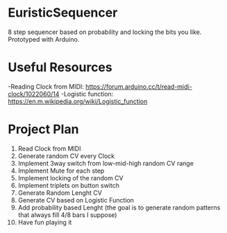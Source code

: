 # EuristicSequencer
8 step sequencer based on probability and locking the bits you like. Prototyped with Arduino.

# Useful Resources
-Reading Clock from MIDI:
https://forum.arduino.cc/t/read-midi-clock/1022060/14
-Logistic function:
https://en.m.wikipedia.org/wiki/Logistic_function

# Project Plan
1) Read Clock from MIDI
2) Generate random CV every Clock
3) Implement 3way switch from low-mid-high random CV range
4) Implement Mute for each step
5) Implement locking of the random CV
6) Implement triplets on button switch
7) Generate Random Lenght CV
8) Generate CV based on Logistic Function
9) Add probability based Lenght (the goal is to generate random patterns that always fill 4/8 bars I suppose)
10) Have fun playing it
